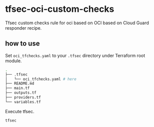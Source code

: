 # tfsec-oci-custom-checks

Tfsec custom checks rule for oci based on OCI based on Cloud Guard responder recipe.

## how to use

Set `oci_tfchecks.yaml` to your `.tfsec` directory under Terraform root module.

```bash
.
├── .tfsec
│   └── oci_tfchecks.yaml # here
├── README.md
├── main.tf
├── outputs.tf
├── providers.tf
└── variables.tf
```

Execute tfsec.

```bash
tfsec
```
